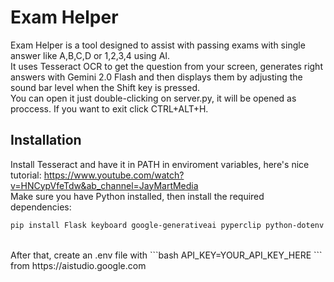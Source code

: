 # Exam Helper

Exam Helper is a tool designed to assist with passing exams with single answer like A,B,C,D or 1,2,3,4 using AI. 
<br/>
It uses Tesseract OCR to get the question from your screen, generates right answers with Gemini 2.0 Flash and then displays them by adjusting the sound bar level when the Shift key is pressed.
<br/>
You can open it just double-clicking on server.py, it will be opened as proccess. If you want to exit click CTRL+ALT+H.

## Installation

Install Tesseract and have it in PATH in enviroment variables, here's nice tutorial: https://www.youtube.com/watch?v=HNCypVfeTdw&ab_channel=JayMartMedia
<br/>
Make sure you have Python installed, then install the required dependencies:

```bash
pip install Flask keyboard google-generativeai pyperclip python-dotenv pytesseract pillow mss pycaw comtypes
```
<br/>
After that, create an .env file with 
```bash
API_KEY=YOUR_API_KEY_HERE
```
from https://aistudio.google.com
